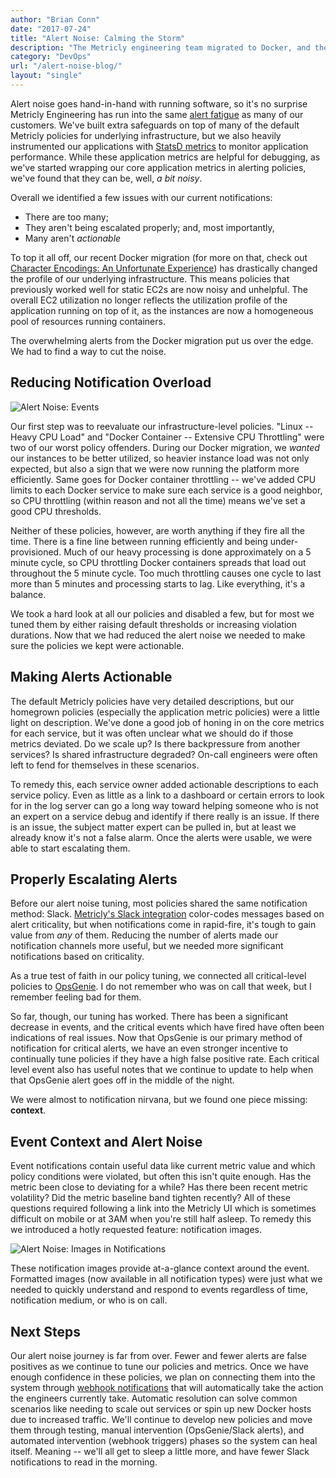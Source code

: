 ```yaml
---
author: "Brian Conn"
date: "2017-07-24"
title: "Alert Noise: Calming the Storm"
description: "The Metricly engineering team migrated to Docker, and the result was a tidal wave of alert noise. See how they calmed the alerting storm in this blog!"
category: "DevOps"
url: "/alert-noise-blog/"
layout: "single"
---
```

Alert noise goes hand-in-hand with running software, so it's no surprise Metricly Engineering has run into the same [alert fatigue](/understanding-alert-noise-monitoring) as many of our customers. We've built extra safeguards on top of many of the default Metricly policies for underlying infrastructure, but we also heavily instrumented our applications with [StatsD metrics](/using-statsd-with-netuitive-for-advanced-monitoring) to monitor application performance. While these application metrics are helpful for debugging, as we've started wrapping our core application metrics in alerting policies, we've found that they can be, well, *a bit noisy*.

Overall we identified a few issues with our current notifications:

-   There are too many;
-   They aren't being escalated properly; and, most importantly,
-   Many aren't *actionable*

To top it all off, our recent Docker migration (for more on that, check out [Character Encodings: An Unfortunate Experience](/character-encodings)) has drastically changed the profile of our underlying infrastructure. This means policies that previously worked well for static EC2s are now noisy and unhelpful. The overall EC2 utilization no longer reflects the utilization profile of the application running on top of it, as the instances are now a homogeneous pool of resources running containers.

The overwhelming alerts from the Docker migration put us over the edge. We had to find a way to cut the noise.

Reducing Notification Overload
------------------------------

![Alert Noise: Events](/wp-content/uploads/2017/07/Events-1-1024x207.png)

Our first step was to reevaluate our infrastructure-level policies. "Linux -- Heavy CPU Load" and "Docker Container -- Extensive CPU Throttling" were two of our worst policy offenders. During our Docker migration, we *wanted* our instances to be better utilized, so heavier instance load was not only expected, but also a sign that we were now running the platform more efficiently. Same goes for Docker container throttling -- we've added CPU limits to each Docker service to make sure each service is a good neighbor, so CPU throttling (within reason and not all the time) means we've set a good CPU thresholds.

Neither of these policies, however, are worth anything if they fire all the time. There is a fine line between running efficiently and being under-provisioned. Much of our heavy processing is done approximately on a 5 minute cycle, so CPU throttling Docker containers spreads that load out throughout the 5 minute cycle. Too much throttling causes one cycle to last more than 5 minutes and processing starts to lag. Like everything, it's a balance.

We took a hard look at all our policies and disabled a few, but for most we tuned them by either raising default thresholds or increasing violation durations. Now that we had reduced the alert noise we needed to make sure the policies we kept were actionable.

Making Alerts Actionable
------------------------

The default Metricly policies have very detailed descriptions, but our homegrown policies (especially the application metric policies) were a little light on description. We've done a good job of honing in on the core metrics for each service, but it was often unclear what we should do if those metrics deviated. Do we scale up? Is there backpressure from another services? Is shared infrastructure degraded? On-call engineers were often left to fend for themselves in these scenarios.

To remedy this, each service owner added actionable descriptions to each service policy. Even as little as a link to a dashboard or certain errors to look for in the log server can go a long way toward helping someone who is not an expert on a service debug and identify if there really is an issue. If there is an issue, the subject matter expert can be pulled in, but at least we already know it's not a false alarm. Once the alerts were usable, we were able to start escalating them.

Properly Escalating Alerts
--------------------------

Before our alert noise tuning, most policies shared the same notification method: Slack. [Metricly's Slack integration](https://www.evernote.com/OutboundRedirect.action?dest=https%3A%2F%2Fhelp.netuitive.com%2FContent%2FMisc%2FNotifications%2Fslack_notification.htm) color-codes messages based on alert criticality, but when notifications come in rapid-fire, it's tough to gain value from *any* of them. Reducing the number of alerts made our notification channels more useful, but we needed more significant notifications based on criticality.

As a true test of faith in our policy tuning, we connected all critical-level policies to [OpsGenie](https://www.evernote.com/OutboundRedirect.action?dest=https%3A%2F%2Fhelp.netuitive.com%2FContent%2FMisc%2FNotifications%2Fopsgenie_notification.htm). I do not remember who was on call that week, but I remember feeling bad for them.

So far, though, our tuning has worked. There has been a significant decrease in events, and the critical events which have fired have often been indications of real issues. Now that OpsGenie is our primary method of notification for critical alerts, we have an even stronger incentive to continually tune policies if they have a high false positive rate. Each critical level event also has useful notes that we continue to update to help when that OpsGenie alert goes off in the middle of the night.

We were almost to notification nirvana, but we found one piece missing: **context**.

Event Context and Alert Noise
-----------------------------

Event notifications contain useful data like current metric value and which policy conditions were violated, but often this isn't quite enough. Has the metric been close to deviating for a while? Has there been recent metric volatility? Did the metric baseline band tighten recently? All of these questions required following a link into the Metricly UI which is sometimes difficult on mobile or at 3AM when you're still half asleep. To remedy this we introduced a hotly requested feature: notification images.

![Alert Noise: Images in Notifications](/wp-content/uploads/2017/07/Images-in-Notifications-1.png)

These notification images provide at-a-glance context around the event. Formatted images (now available in all notification types) were just what we needed to quickly understand and respond to events regardless of time, notification medium, or who is on call.

Next Steps
----------

Our alert noise journey is far from over. Fewer and fewer alerts are false positives as we continue to tune our policies and metrics. Once we have enough confidence in these policies, we plan on connecting them into the system through [webhook notifications](https://www.evernote.com/OutboundRedirect.action?dest=https%3A%2F%2Fhelp.netuitive.com%2FContent%2FMisc%2FNotifications%2Fwebhook_notification.htm) that will automatically take the action the engineers currently take. Automatic resolution can solve common scenarios like needing to scale out services or spin up new Docker hosts due to increased traffic. We'll continue to develop new policies and move them through testing, manual intervention (OpsGenie/Slack alerts), and automated intervention (webhook triggers) phases so the system can heal itself. Meaning -- we'll all get to sleep a little more, and have fewer Slack notifications to read in the morning.
